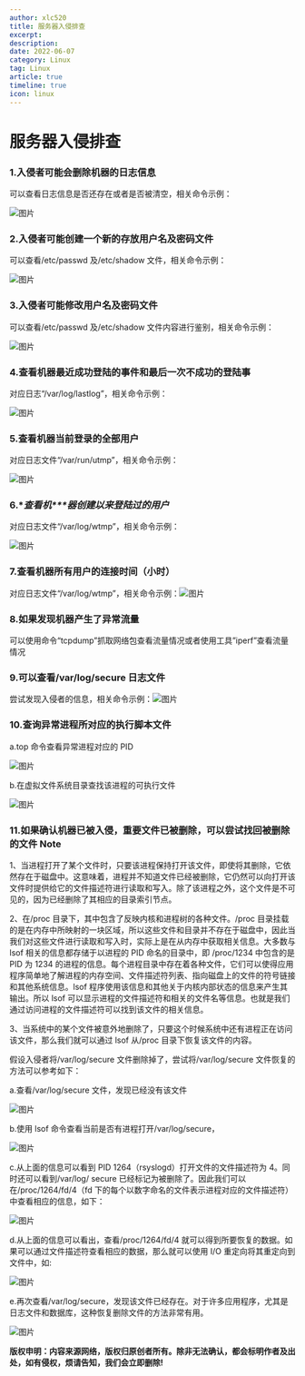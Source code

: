 ```yaml
---
author: xlc520
title: 服务器入侵排查
excerpt: 
description: 
date: 2022-06-07
category: Linux
tag: Linux
article: true
timeline: true
icon: linux
---
```


# 服务器入侵排查

### 1.**入侵者可能会删除机器的日志信息**

可以查看日志信息是否还存在或者是否被清空，相关命令示例：

![图片](https://bitbucket.org/xlc520/blogasset/raw/main/images3/640-165357407084712.png)

### 2.**入侵者可能创建一个新的存放用户名及密码文件**

可以查看/etc/passwd 及/etc/shadow 文件，相关命令示例：

![图片](https://bitbucket.org/xlc520/blogasset/raw/main/images3/640-16535740708461.png)

### 3.**入侵者可能修改用户名及密码文件**

可以查看/etc/passwd 及/etc/shadow 文件内容进行鉴别，相关命令示例：

![图片](https://bitbucket.org/xlc520/blogasset/raw/main/images3/640-16535740708462.png)

### 4.**查看机器最近成功登陆的事件和最后一次不成功的登陆事**

对应日志“/var/log/lastlog”，相关命令示例：

![图片](https://bitbucket.org/xlc520/blogasset/raw/main/images3/640-16535740708473.png)

### 5.**查看机器当前登录的全部用户**

对应日志文件“/var/run/utmp”，相关命令示例：

![图片](https://bitbucket.org/xlc520/blogasset/raw/main/images3/640-16535740708474.png)

### 6.**查看机\**\**器创建以来登陆过的用户**

对应日志文件“/var/log/wtmp”，相关命令示例：

![图片](https://bitbucket.org/xlc520/blogasset/raw/main/images3/640-16535740708475.png)

### 7.**查看机器所有用户的连接时间（小时）**

对应日志文件“/var/log/wtmp”，相关命令示例：![图片](https://bitbucket.org/xlc520/blogasset/raw/main/images3/640-16535740708476.png)

### 8.**如果发现机器产生了异常流量**

可以使用命令“tcpdump”抓取网络包查看流量情况或者使用工具”iperf”查看流量情况

### 9.**可以查看/var/log/secure 日志文件**

尝试发现入侵者的信息，相关命令示例：![图片](https://bitbucket.org/xlc520/blogasset/raw/main/images3/640-16535740708477.png)

### 10.查询异常进程所对应的执行脚本文件

a.top 命令查看异常进程对应的 PID

![图片](https://bitbucket.org/xlc520/blogasset/raw/main/images3/640-16535740708478.jpeg)

b.在虚拟文件系统目录查找该进程的可执行文件

![图片](https://bitbucket.org/xlc520/blogasset/raw/main/images3/640-16535740708479.png)

### 11.如果确认机器已被入侵，重要文件已被删除，可以尝试找回被删除的文件 Note

1、当进程打开了某个文件时，只要该进程保持打开该文件，即使将其删除，它依然存在于磁盘中。这意味着，进程并不知道文件已经被删除，它仍然可以向打开该文件时提供给它的文件描述符进行读取和写入。除了该进程之外，这个文件是不可见的，因为已经删除了其相应的目录索引节点。

2、在/proc 目录下，其中包含了反映内核和进程树的各种文件。/proc
目录挂载的是在内存中所映射的一块区域，所以这些文件和目录并不存在于磁盘中，因此当我们对这些文件进行读取和写入时，实际上是在从内存中获取相关信息。大多数与
lsof 相关的信息都存储于以进程的 PID 命名的目录中，即 /proc/1234 中包含的是 PID 为 1234
的进程的信息。每个进程目录中存在着各种文件，它们可以使得应用程序简单地了解进程的内存空间、文件描述符列表、指向磁盘上的文件的符号链接和其他系统信息。lsof
程序使用该信息和其他关于内核内部状态的信息来产生其输出。所以 lsof 可以显示进程的文件描述符和相关的文件名等信息。也就是我们通过访问进程的文件描述符可以找到该文件的相关信息。

3、当系统中的某个文件被意外地删除了，只要这个时候系统中还有进程正在访问该文件，那么我们就可以通过 lsof 从/proc 目录下恢复该文件的内容。

假设入侵者将/var/log/secure 文件删除掉了，尝试将/var/log/secure 文件恢复的方法可以参考如下：

a.查看/var/log/secure 文件，发现已经没有该文件

![图片](https://bitbucket.org/xlc520/blogasset/raw/main/images3/640-165357407084710.png)

b.使用 lsof 命令查看当前是否有进程打开/var/log/secure，

![图片](https://bitbucket.org/xlc520/blogasset/raw/main/images3/640-165357407084711.png)

c.从上面的信息可以看到 PID 1264（rsyslogd）打开文件的文件描述符为 4。同时还可以看到/var/log/
secure 已经标记为被删除了。因此我们可以在/proc/1264/fd/4（fd 下的每个以数字命名的文件表示进程对应的文件描述符）中查看相应的信息，如下：

![图片](https://bitbucket.org/xlc520/blogasset/raw/main/images3/640-165357407084812.jpeg)

d.从上面的信息可以看出，查看/proc/1264/fd/4 就可以得到所要恢复的数据。如果可以通过文件描述符查看相应的数据，那么就可以使用
I/O 重定向将其重定向到文件中，如:

![图片](https://bitbucket.org/xlc520/blogasset/raw/main/images3/640-165357407084813.png)

e.再次查看/var/log/secure，发现该文件已经存在。对于许多应用程序，尤其是日志文件和数据库，这种恢复删除文件的方法非常有用。

![图片](https://bitbucket.org/xlc520/blogasset/raw/main/images3/640-165357407084814.jpeg)

**版权申明：内容来源网络，版权归原创者所有。除非无法确认，都会标明作者及出处，如有侵权，烦请告知，我们会立即删除!**
